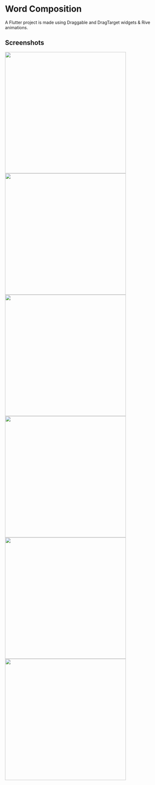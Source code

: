 # Word Composition

A Flutter project is made using Draggable and DragTarget widgets & Rive animations.

## Screenshots
<img src="assets/img/screen1.png" height="400">
<img src="assets/img/screen2.png" height="400">
<img src="assets/img/screen3.png" height="400">
<img src="assets/img/screen4.png" height="400">
<img src="assets/img/screen5.png" height="400">
<img src="assets/img/screen6.png" height="400">

